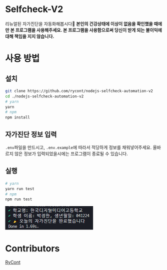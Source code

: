 # Selfcheck-V2
리뉴얼된 자가진단을 자동화해봅시다🎉 **본인의 건강상태에 이상이 없음을 확인했을 때에만 본 프로그램을 사용해주세요. 본 프로그램을 사용함으로써 당신이 받게 되는 불이익에 대해 책임을 지지 않습니다.**

# 사용 방법
## 설치
```bash
git clone https://github.com/rycont/nodejs-selfcheck-automation-v2
cd ./nodejs-selfcheck-automation-v2
# yarn
yarn
# npm
npm install
```
## 자가진단 정보 입력
`.env`파일을 만드시고, `.env.example`에 따라서 적당하게 정보를 채워넣어주세요. 올바르지 않은 정보가 입력되었을시에는 프로그램이 종료될 수 있습니다.

## 실행
```bash
# yarn
yarn run test
# npm
npm run test
```
![자가진단이 실행된 모습](./docs/image/demo.png)

# Contributors
[RyCont](https://github.com/rycont)
